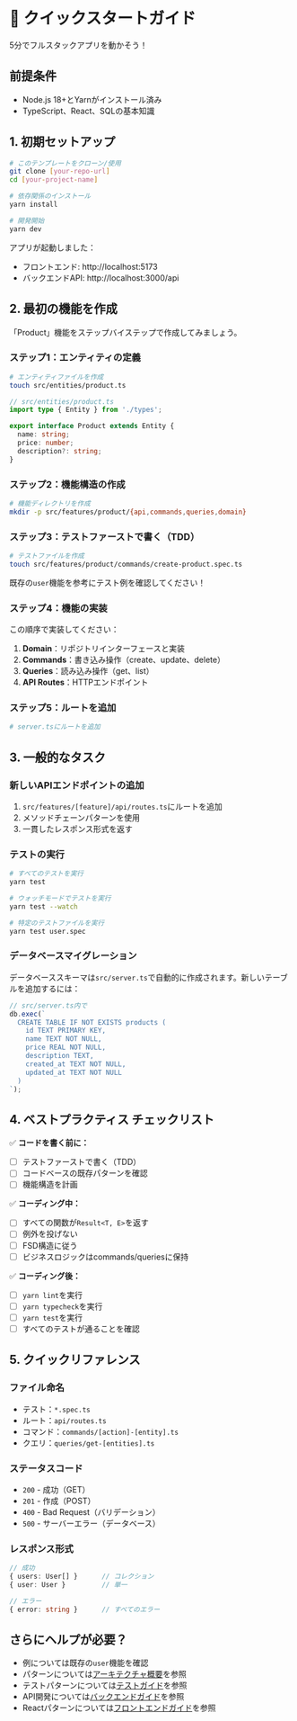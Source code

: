 # 🚀 クイックスタートガイド

5分でフルスタックアプリを動かそう！

## 前提条件

- Node.js 18+とYarnがインストール済み
- TypeScript、React、SQLの基本知識

## 1. 初期セットアップ

```bash
# このテンプレートをクローン/使用
git clone [your-repo-url]
cd [your-project-name]

# 依存関係のインストール
yarn install

# 開発開始
yarn dev
```

アプリが起動しました：
- フロントエンド: http://localhost:5173
- バックエンドAPI: http://localhost:3000/api

## 2. 最初の機能を作成

「Product」機能をステップバイステップで作成してみましょう。

### ステップ1：エンティティの定義

```bash
# エンティティファイルを作成
touch src/entities/product.ts
```

```typescript
// src/entities/product.ts
import type { Entity } from './types';

export interface Product extends Entity {
  name: string;
  price: number;
  description?: string;
}
```

### ステップ2：機能構造の作成

```bash
# 機能ディレクトリを作成
mkdir -p src/features/product/{api,commands,queries,domain}
```

### ステップ3：テストファーストで書く（TDD）

```bash
# テストファイルを作成
touch src/features/product/commands/create-product.spec.ts
```

既存の`user`機能を参考にテスト例を確認してください！

### ステップ4：機能の実装

この順序で実装してください：
1. **Domain**：リポジトリインターフェースと実装
2. **Commands**：書き込み操作（create、update、delete）
3. **Queries**：読み込み操作（get、list）
4. **API Routes**：HTTPエンドポイント

### ステップ5：ルートを追加

```bash
# server.tsにルートを追加
```

## 3. 一般的なタスク

### 新しいAPIエンドポイントの追加

1. `src/features/[feature]/api/routes.ts`にルートを追加
2. メソッドチェーンパターンを使用
3. 一貫したレスポンス形式を返す

### テストの実行

```bash
# すべてのテストを実行
yarn test

# ウォッチモードでテストを実行
yarn test --watch

# 特定のテストファイルを実行
yarn test user.spec
```

### データベースマイグレーション

データベーススキーマは`src/server.ts`で自動的に作成されます。新しいテーブルを追加するには：

```typescript
// src/server.ts内で
db.exec(`
  CREATE TABLE IF NOT EXISTS products (
    id TEXT PRIMARY KEY,
    name TEXT NOT NULL,
    price REAL NOT NULL,
    description TEXT,
    created_at TEXT NOT NULL,
    updated_at TEXT NOT NULL
  )
`);
```

## 4. ベストプラクティス チェックリスト

✅ **コードを書く前に：**
- [ ] テストファーストで書く（TDD）
- [ ] コードベースの既存パターンを確認
- [ ] 機能構造を計画

✅ **コーディング中：**
- [ ] すべての関数が`Result<T, E>`を返す
- [ ] 例外を投げない
- [ ] FSD構造に従う
- [ ] ビジネスロジックはcommands/queriesに保持

✅ **コーディング後：**
- [ ] `yarn lint`を実行
- [ ] `yarn typecheck`を実行
- [ ] `yarn test`を実行
- [ ] すべてのテストが通ることを確認

## 5. クイックリファレンス

### ファイル命名

- テスト：`*.spec.ts`
- ルート：`api/routes.ts`
- コマンド：`commands/[action]-[entity].ts`
- クエリ：`queries/get-[entities].ts`

### ステータスコード

- `200` - 成功（GET）
- `201` - 作成（POST）
- `400` - Bad Request（バリデーション）
- `500` - サーバーエラー（データベース）

### レスポンス形式

```typescript
// 成功
{ users: User[] }      // コレクション
{ user: User }         // 単一

// エラー
{ error: string }      // すべてのエラー
```

## さらにヘルプが必要？

- 例については既存の`user`機能を確認
- パターンについては[アーキテクチャ概要](./architecture.md)を参照
- テストパターンについては[テストガイド](./testing.md)を参照
- API開発については[バックエンドガイド](./backend.md)を参照
- Reactパターンについては[フロントエンドガイド](./frontend.md)を参照